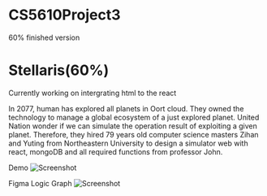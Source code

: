 # CS5610Project3
60% finished version
# Stellaris(60%)
Currently working on intergrating html to the react

In 2077, human has explored all planets in Oort cloud. They owned the technology to manage a global ecosystem of a just explored planet. 
  United Nation wonder if we can simulate the operation result of exploiting a given planet.
  Therefore, they hired 79 years old computer science masters Zihan and Yuting from Northeastern University to design a simulator web with react, mongoDB and all required functions from professor John.

Demo
![Screenshot](https://s2.loli.net/2022/11/16/nzRihpsF5N4Pcey.png)

Figma Logic Graph
![Screenshot](https://s2.loli.net/2022/11/16/Pq5hsRdOulBpEDJ.png)
